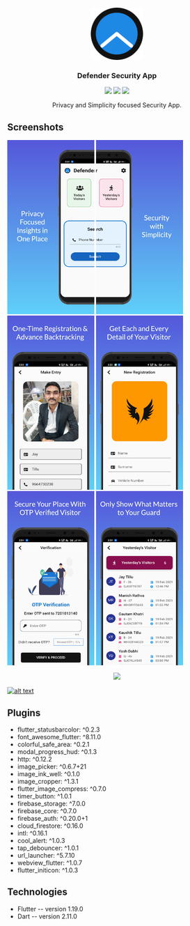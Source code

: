 <p align="center">
    <img src="https://github.com/Jay-Tillu/Defender-Security-App/blob/master/assets/images/logo.png?raw=true" alt="Defender App Logo" width="120" height="120">
  </a>
</p>

<h3 align="center">Defender Security App</h3>

<p align="center">
  <img src="https://img.shields.io/github/issues/Jay-Tillu/Xylophone">
  <img src="https://img.shields.io/github/forks/Jay-Tillu/Xylophone">
  <img src="https://img.shields.io/github/stars/Jay-Tillu/Xylophone">
</p>

<p align="center">
Privacy and Simplicity focused Security App.
</p>

## Screenshots

<p float="middle">
  <img src="https://github.com/Jay-Tillu/Defender-Security-App/blob/master/assets/images/imageleft.jpg?raw=true" width="200" />
  <img src="https://github.com/Jay-Tillu/Defender-Security-App/blob/master/assets/images/imageright.jpg?raw=true" width="200" /> 
  <img src="https://github.com/Jay-Tillu/Defender-Security-App/blob/master/assets/images/image2.jpg?raw=true" width="200" /> 
  <img src="https://github.com/Jay-Tillu/Defender-Security-App/blob/master/assets/images/image3.jpg?raw=true" width="200" /> 
  <img src="https://github.com/Jay-Tillu/Defender-Security-App/blob/master/assets/images/image4.jpg?raw=true" width="200" /> 
  <img src="https://github.com/Jay-Tillu/Defender-Security-App/blob/master/assets/images/image5.jpg?raw=true" width="200" /> 
 
</p>

<p align="center">
  <img src="https://github.com/Jay-Tillu/Defender-Security-App/blob/master/assets/images/getit.png?raw=true" width="200" /> 
 
</p>

<p align="center">

[![alt text](https://github.com/Jay-Tillu/Defender-Security-App/blob/master/assets/images/getit.png?raw=true "Check it on Google Play")
](https://play.google.com/store/apps/details?id=com.immolationinc.defender)

</p>


## Plugins

- flutter_statusbarcolor: ^0.2.3
- font_awesome_flutter: ^8.11.0
- colorful_safe_area: ^0.2.1
- modal_progress_hud: ^0.1.3
- http: ^0.12.2
- image_picker: ^0.6.7+21
- image_ink_well: ^0.1.0
- image_cropper: ^1.3.1
- flutter_image_compress: ^0.7.0
- timer_button: ^1.0.1
- firebase_storage: ^7.0.0
- firebase_core: ^0.7.0
- firebase_auth: ^0.20.0+1
- cloud_firestore: ^0.16.0
- intl: ^0.16.1
- cool_alert: ^1.0.3
- tap_debouncer: ^1.0.1
- url_launcher: ^5.7.10
- webview_flutter: ^1.0.7
- flutter_initicon: ^1.0.3

## Technologies

- Flutter -- version 1.19.0
- Dart -- version 2.11.0
